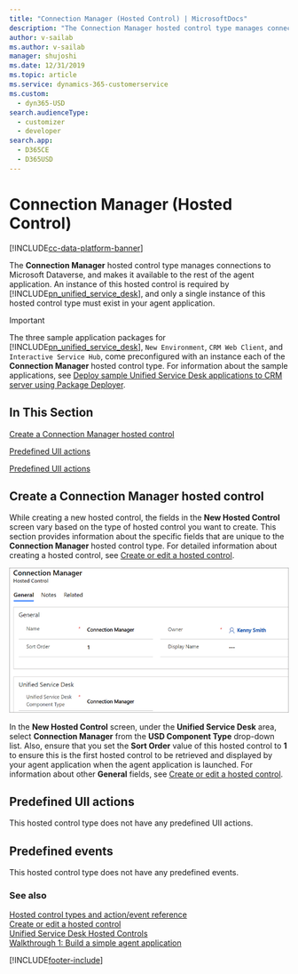 ```yaml
---
title: "Connection Manager (Hosted Control) | MicrosoftDocs"
description: "The Connection Manager hosted control type manages connections to Microsoft Dataverse, and makes it available to the rest of the agent application."
author: v-sailab
ms.author: v-sailab
manager: shujoshi
ms.date: 12/31/2019
ms.topic: article
ms.service: dynamics-365-customerservice
ms.custom: 
  - dyn365-USD
search.audienceType: 
  - customizer
  - developer
search.app: 
  - D365CE
  - D365USD
---
```

# Connection Manager (Hosted Control)

[!INCLUDE[cc-data-platform-banner](../includes/cc-data-platform-banner.md)]

The **Connection Manager** hosted control type manages connections to Microsoft Dataverse, and makes it available to the rest of the agent application. An instance of this hosted control is required by [!INCLUDE[pn_unified_service_desk](../includes/pn-unified-service-desk.md)], and only a single instance of this hosted control type must exist in your agent application.  
  
> [!IMPORTANT]
>  The three sample application packages for [!INCLUDE[pn_unified_service_desk](../includes/pn-unified-service-desk.md)], `New Environment`, `CRM Web Client`, and `Interactive Service Hub`, come preconfigured with an instance each of the **Connection Manager** hosted control type. For information about the sample applications, see [Deploy sample Unified Service Desk applications to CRM server using Package Deployer](admin/deploy-sample-unified-service-desk-applications-using-package-deployer.md).  
  
## In This Section  
 [Create a Connection Manager hosted control](../unified-service-desk/connection-manager-hosted-control.md#create)  
  
 [Predefined UII actions](../unified-service-desk/connection-manager-hosted-control.md#UIIactions)  
  
 [Predefined UII actions](../unified-service-desk/connection-manager-hosted-control.md#UIIactions)  
  
<a name="create"></a>   
## Create a Connection Manager hosted control  
 While creating a new hosted control, the fields in the **New Hosted Control** screen vary based on the type of hosted control you want to create. This section provides information about the specific fields that are unique to the **Connection Manager** hosted control type. For detailed information about creating a hosted control, see [Create or edit a hosted control](../unified-service-desk/create-edit-hosted-control.md).  
  
 ![Connection manager hosted control](../unified-service-desk/media/crm-itpro-usd-connectionmanagerhostedcontrol.PNG "Connection manager hosted control")  
  
 In the **New Hosted Control** screen, under the **Unified Service Desk** area, select **Connection Manager** from the **USD Component Type** drop-down list. Also, ensure that you set the **Sort Order** value of this hosted control to **1** to ensure this is the first hosted control to be retrieved and displayed by your agent application when the agent application is launched. For information about other **General** fields, see [Create or edit a hosted control](../unified-service-desk/create-edit-hosted-control.md).  
  
<a name="UIIactions"></a>   
## Predefined UII actions  
 This hosted control type does not have any predefined UII actions.  
  
<a name="events"></a>   
## Predefined events  
 This hosted control type does not have any predefined events.  
  
### See also  
 [Hosted control types and action/event reference](../unified-service-desk/hosted-control-types-action-event-reference.md)   
 [Create or edit a hosted control](../unified-service-desk/create-edit-hosted-control.md)   
 [Unified Service Desk Hosted Controls](../unified-service-desk/unified-service-desk-hosted-controls.md)   
 [Walkthrough 1: Build a simple agent application](../unified-service-desk/walkthrough-1-build-a-simple-agent-application.md)


[!INCLUDE[footer-include](../includes/footer-banner.md)]